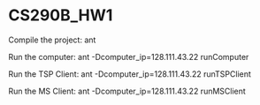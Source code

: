 # CS290B_HW1

Compile the project: ant

Run the computer: ant -Dcomputer_ip=128.111.43.22 runComputer

Run the TSP Client: ant -Dcomputer_ip=128.111.43.22  runTSPClient

Run the MS Client: ant -Dcomputer_ip=128.111.43.22 runMSClient

